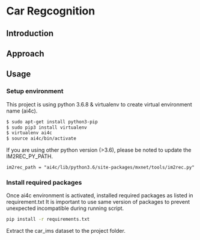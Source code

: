 # Car Regcognition

## Introduction

## Approach

## Usage
### Setup environment
This project is using python 3.6.8 & virtualenv to create virtual environment name (ai4c).
```bash
$ sudo apt-get install python3-pip
$ sudo pip3 install virtualenv
$ virtualenv ai4c
$ source ai4c/bin/activate
```
If you are using other python version (>3.6), please be noted to update the IM2REC_PY_PATH. 
```
im2rec_path = "ai4c/lib/python3.6/site-packages/mxnet/tools/im2rec.py"
```

### Install required packages
Once ai4c environment is activated, installed required packages as listed in requirement.txt
It is important to use same version of packages to prevent unexpected incompatible during running script.
```bash
pip install -r requirements.txt
```

Extract the car_ims dataset to the project folder.
 
